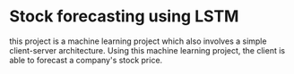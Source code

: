# Stock forecasting using LSTM

this project is a machine learning project which also involves a simple client-server architecture. 
Using this machine learning project, the client is able to forecast a company's stock price.
